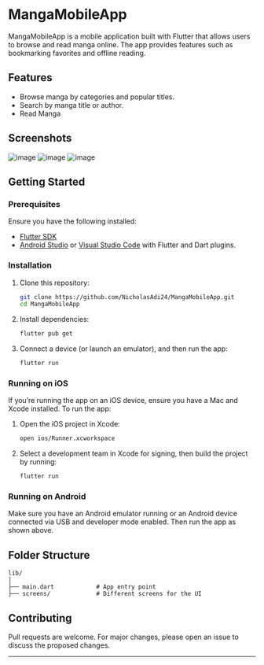 # MangaMobileApp

MangaMobileApp is a mobile application built with Flutter that allows users to browse and read manga online. The app provides features such as bookmarking favorites and offline reading.

## Features

- Browse manga by categories and popular titles.
- Search by manga title or author.
- Read Manga
  
## Screenshots

![image](https://github.com/user-attachments/assets/64306a47-5a3b-4b05-acb4-60781192f01d)
![image](https://github.com/user-attachments/assets/e008d36b-813c-4bf9-adc2-79a128ff5f38)
![image](https://github.com/user-attachments/assets/3808c6f6-1d52-46c1-ba78-d0265fa14cff)




## Getting Started

### Prerequisites

Ensure you have the following installed:

- [Flutter SDK](https://flutter.dev/docs/get-started/install)
- [Android Studio](https://developer.android.com/studio) or [Visual Studio Code](https://code.visualstudio.com/) with Flutter and Dart plugins.

### Installation

1. Clone this repository:
    ```bash
    git clone https://github.com/NicholasAdi24/MangaMobileApp.git
    cd MangaMobileApp
    ```

2. Install dependencies:
    ```bash
    flutter pub get
    ```

3. Connect a device (or launch an emulator), and then run the app:
    ```bash
    flutter run
    ```

### Running on iOS

If you’re running the app on an iOS device, ensure you have a Mac and Xcode installed. To run the app:

1. Open the iOS project in Xcode:
    ```bash
    open ios/Runner.xcworkspace
    ```

2. Select a development team in Xcode for signing, then build the project by running:
    ```bash
    flutter run
    ```

### Running on Android

Make sure you have an Android emulator running or an Android device connected via USB and developer mode enabled. Then run the app as shown above.

## Folder Structure

```
lib/
│
├── main.dart            # App entry point
├── screens/             # Different screens for the UI
```


## Contributing

Pull requests are welcome. For major changes, please open an issue to discuss the proposed changes.

---
